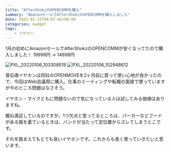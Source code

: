 ```yaml
---
title: "AfterShokzのOPENCOMMを購入"
summary: "AmazonセールでAfterShokzのOPENCOMMを購入しました"
date: 2022-01-15T09:07:02+09:00
categories: Gadget
tags:
    - イヤホン
---
```


1月の初めにAmazonセールでAfterShokzのOPENCOMMが安くなってたので購入しました！
19998円 → 14998円

![PXL_20220106_103308519](https://i.gyazo.com/f882bd7a222465e7c20c0d565787379d.jpg)
![PXL_20220106_102948612](https://i.gyazo.com/191074b0fe29165c71967c6dbc5e2085.jpg)

骨伝導イヤホンは同社のOPENMOVEを2ヶ月前に買って使い心地が良かったので、今回はWeb会議用に購入。仕事のミーティングや転職の面接で使っていますが今のところ問題はなさそう。

イヤホン・マイクともに問題ないので気になっている人は試してみる価値はありますね。

概ね満足しているのですが、1つ欠点と思ってるところは、パーカーなどフードがある服を着ているときは、バンドが当たって定位置からズレてしまうとこです。

それを踏まえてもとても良いイヤホンです。これからも長く使っていきたいと思います。
